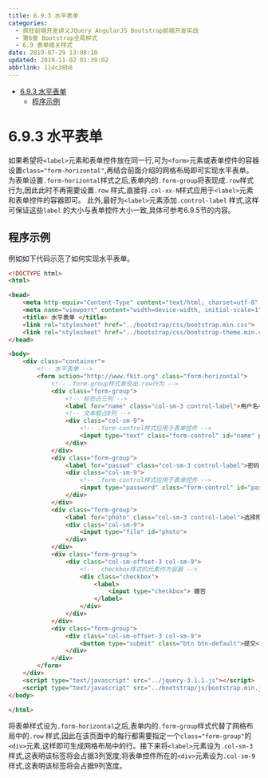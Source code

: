 ```yaml
---
title: 6.9.3 水平表单
categories: 
  - 疯狂前端开发讲义JQuery AngularJS Bootstrap前端开发实战
  - 第6章 Bootstrap全局样式
  - 6.9 表单相关样式
date: 2019-07-29 13:08:10
updated: 2019-11-02 01:39:02
abbrlink: 114c38b8
---
```

- [6.9.3 水平表单](/ReadingNotes/114c38b8/#6-9-3-水平表单)
    - [程序示例](/ReadingNotes/114c38b8/#程序示例)

<!--more-->
<script src="https://cdn.bootcss.com/jquery/3.4.0/jquery.slim.min.js"></script>
<script>$(document).ready(function () {$(".post-body > ul:nth-child(1)").hide();});</script>

<!--end-->
<!--SSTStart-->
# 6.9.3 水平表单 #
如果希望将`<label>`元素和表单控件放在同一行,可为`<form>`元素或表单控件的容器设置`class="form-horizontal"`,再结合前面介绍的网格布局即可实现水平表单。
为表单设置`.form-horizontal`样式之后,表单内的`.form-group`将表现成`.row`样式行为,因此此时不再需要设置`.row` 样式,直接将`.col-xx-N`样式应用于`<label>`元素和表单控件的容器即可。
此外,最好为`<label>`元素添加`.control-label` 样式,这样可保证这些`label` 的大小与表单控件大小一致,具体可参考6.9.5节的内容。
## 程序示例 ##
例如如下代码示范了如何实现水平表单。
```html
<!DOCTYPE html>
<html>

<head>
	<meta http-equiv="Content-Type" content="text/html; charset=utf-8" />
	<meta name="viewport" content="width=device-width, initial-scale=1">
	<title> 水平表单 </title>
	<link rel="stylesheet" href="../bootstrap/css/bootstrap.min.css">
	<link rel="stylesheet" href="../bootstrap/css/bootstrap-theme.min.css">
</head>

<body>
	<div class="container">
		<!-- 水平表单 -->
		<form action="http://www.fkit.org" class="form-horizontal">
			<!-- .form-group样式表现出.row行为 -->
			<div class="form-group">
				<!-- 标签占三列 -->
				<label for="name" class="col-sm-3 control-label">用户名</label>
				<!-- 文本框占9列 -->
				<div class="col-sm-9">
					<!-- .form-control样式应用于表单控件 -->
					<input type="text" class="form-control" id="name" placeholder="用户名">
				</div>
			</div>
			<div class="form-group">
				<label for="passwd" class="col-sm-3 control-label">密码</label>
				<div class="col-sm-9">
					<!-- .form-control样式应用于表单控件 -->
					<input type="password" class="form-control" id="passwd" placeholder="密码">
				</div>
			</div>
			<div class="form-group">
				<label for="photo" class="col-sm-3 control-label">选择照片上传</label>
				<div class="col-sm-9">
					<input type="file" id="photo">
				</div>
			</div>
			<div class="form-group">
				<div class="col-sm-offset-3 col-sm-9">
					<!-- .checkbox样式的元素作为容器 -->
					<div class="checkbox">
						<label>
							<input type="checkbox"> 婚否
						</label>
					</div>
				</div>
			</div>
			<div class="form-group">
				<div class="col-sm-offset-3 col-sm-9">
					<button type="submit" class="btn btn-default">提交</button>
				</div>
			</div>
		</form>
	</div>
	<script type="text/javascript" src="../jquery-3.1.1.js"></script>
	<script type="text/javascript" src="../bootstrap/js/bootstrap.min.js"></script>
</body>

</html>
```
将表单样式设为`.form-horizontal`之后,表单内的`.form-group`样式代替了网格布局中的`.row` 样式,因此在该页面中的每行都需要指定一个`class="form-group"`的`<div>`元素,这样即可生成网格布局中的行。接下来将`<label>`元素设为`.col-sm-3`样式,这表明该标签将会占据3列宽度;将表单控件所在的`<div>`元素设为`.col-sm-9`样式,这表明该标签将会占据9列宽度。
<!--SSTStop-->

